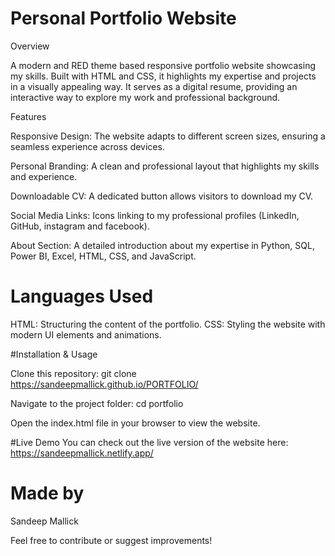 # Personal Portfolio Website

Overview

A modern and RED theme based responsive portfolio website showcasing my skills. Built with HTML and CSS, it highlights my expertise and projects in a visually appealing way. It serves as a digital resume, providing an interactive way to explore my work and professional background.

Features

Responsive Design: The website adapts to different screen sizes, ensuring a seamless experience across devices.

Personal Branding: A clean and professional layout that highlights my skills and experience.

Downloadable CV: A dedicated button allows visitors to download my CV.

Social Media Links: Icons linking to my professional profiles (LinkedIn, GitHub, instagram and facebook).

About Section: A detailed introduction about my expertise in Python, SQL, Power BI, Excel, HTML, CSS, and JavaScript.

# Languages Used

HTML: Structuring the content of the portfolio.
CSS: Styling the website with modern UI elements and animations.

#Installation & Usage

Clone this repository:
git clone https://sandeepmallick.github.io/PORTFOLIO/

Navigate to the project folder:
cd portfolio

Open the index.html file in your browser to view the website.

#Live Demo
You can check out the live version of the website here: https://sandeepmallick.netlify.app/



# Made by 
Sandeep Mallick


Feel free to contribute or suggest improvements!

